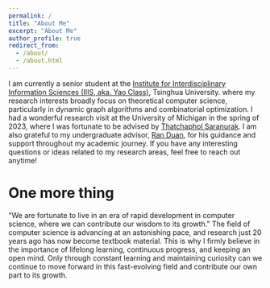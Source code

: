 ```yaml
---
permalink: /
title: "About Me"
excerpt: "About Me"
author_profile: true
redirect_from: 
  - /about/
  - /about.html
---
```


I am currently a senior student at the [Institute for Interdisciplinary Information Sciences (IIIS, aka. Yao Class)](https://iiis.tsinghua.edu.cn/en/), Tsinghua University. where my research interests broadly focus on theoretical computer science, particularly in dynamic graph algorithms and combinatorial optimization. I had a wonderful research visit at the University of Michigan in the spring of 2023, where I was fortunate to be advised by [Thatchaphol Saranurak](https://sites.google.com/site/thsaranurak/). I am also grateful to my undergraduate advisor, [Ran Duan](https://iiis.tsinghua.edu.cn/duanr/), for his guidance and support throughout my academic journey. If you have any interesting questions or ideas related to my research areas, feel free to reach out anytime!



<h1>One more thing</h1>
"We are fortunate to live in an era of rapid development in computer science, where we can contribute our wisdom to its growth." The field of computer science is advancing at an astonishing pace, and research just 20 years ago has now become textbook material. This is why I firmly believe in the importance of lifelong learning, continuous progress, and keeping an open mind. Only through constant learning and maintaining curiosity can we continue to move forward in this fast-evolving field and contribute our own part to its growth.

